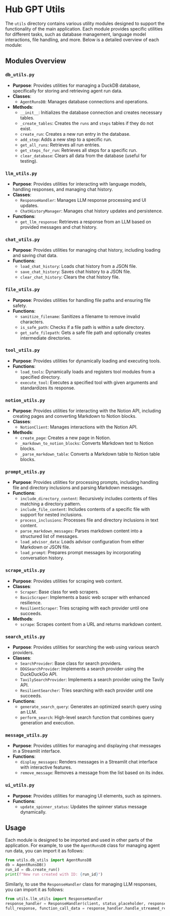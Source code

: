 # Hub GPT Utils

The `utils` directory contains various utility modules designed to support the functionality of the main application. Each module provides specific utilities for different tasks, such as database management, language model interactions, file handling, and more. Below is a detailed overview of each module:

## Modules Overview

### `db_utils.py`
- **Purpose**: Provides utilities for managing a DuckDB database, specifically for storing and retrieving agent run data.
- **Classes**:
  - `AgentRunsDB`: Manages database connections and operations.
- **Methods**:
  - `__init__`: Initializes the database connection and creates necessary tables.
  - `_create_tables`: Creates the `runs` and `steps` tables if they do not exist.
  - `create_run`: Creates a new run entry in the database.
  - `add_step`: Adds a new step to a specific run.
  - `get_all_runs`: Retrieves all run entries.
  - `get_steps_for_run`: Retrieves all steps for a specific run.
  - `clear_database`: Clears all data from the database (useful for testing).

### `llm_utils.py`
- **Purpose**: Provides utilities for interacting with language models, handling responses, and managing chat history.
- **Classes**:
  - `ResponseHandler`: Manages LLM response processing and UI updates.
  - `ChatHistoryManager`: Manages chat history updates and persistence.
- **Functions**:
  - `get_llm_response`: Retrieves a response from an LLM based on provided messages and chat history.

### `chat_utils.py`
- **Purpose**: Provides utilities for managing chat history, including loading and saving chat data.
- **Functions**:
  - `load_chat_history`: Loads chat history from a JSON file.
  - `save_chat_history`: Saves chat history to a JSON file.
  - `clear_chat_history`: Clears the chat history file.

### `file_utils.py`
- **Purpose**: Provides utilities for handling file paths and ensuring file safety.
- **Functions**:
  - `sanitize_filename`: Sanitizes a filename to remove invalid characters.
  - `is_safe_path`: Checks if a file path is within a safe directory.
  - `get_safe_filepath`: Gets a safe file path and optionally creates intermediate directories.

### `tool_utils.py`
- **Purpose**: Provides utilities for dynamically loading and executing tools.
- **Functions**:
  - `load_tools`: Dynamically loads and registers tool modules from a specified directory.
  - `execute_tool`: Executes a specified tool with given arguments and standardizes its response.

### `notion_utils.py`
- **Purpose**: Provides utilities for interacting with the Notion API, including creating pages and converting Markdown to Notion blocks.
- **Classes**:
  - `NotionClient`: Manages interactions with the Notion API.
- **Methods**:
  - `create_page`: Creates a new page in Notion.
  - `_markdown_to_notion_blocks`: Converts Markdown text to Notion blocks.
  - `_parse_markdown_table`: Converts a Markdown table to Notion table blocks.

### `prompt_utils.py`
- **Purpose**: Provides utilities for processing prompts, including handling file and directory inclusions and parsing Markdown messages.
- **Functions**:
  - `include_directory_content`: Recursively includes contents of files matching a directory pattern.
  - `include_file_content`: Includes contents of a specific file with support for nested inclusions.
  - `process_inclusions`: Processes file and directory inclusions in text content.
  - `parse_markdown_messages`: Parses markdown content into a structured list of messages.
  - `load_advisor_data`: Loads advisor configuration from either Markdown or JSON file.
  - `load_prompt`: Prepares prompt messages by incorporating conversation history.

### `scrape_utils.py`
- **Purpose**: Provides utilities for scraping web content.
- **Classes**:
  - `Scraper`: Base class for web scrapers.
  - `BasicScraper`: Implements a basic web scraper with enhanced resilience.
  - `ResilientScraper`: Tries scraping with each provider until one succeeds.
- **Methods**:
  - `scrape`: Scrapes content from a URL and returns markdown content.

### `search_utils.py`
- **Purpose**: Provides utilities for searching the web using various search providers.
- **Classes**:
  - `SearchProvider`: Base class for search providers.
  - `DDGSearchProvider`: Implements a search provider using the DuckDuckGo API.
  - `TavilySearchProvider`: Implements a search provider using the Tavily API.
  - `ResilientSearcher`: Tries searching with each provider until one succeeds.
- **Functions**:
  - `generate_search_query`: Generates an optimized search query using an LLM.
  - `perform_search`: High-level search function that combines query generation and execution.

### `message_utils.py`
- **Purpose**: Provides utilities for managing and displaying chat messages in a Streamlit interface.
- **Functions**:
  - `display_messages`: Renders messages in a Streamlit chat interface with interactive features.
  - `remove_message`: Removes a message from the list based on its index.

### `ui_utils.py`
- **Purpose**: Provides utilities for managing UI elements, such as spinners.
- **Functions**:
  - `update_spinner_status`: Updates the spinner status message dynamically.

## Usage

Each module is designed to be imported and used in other parts of the application. For example, to use the `AgentRunsDB` class for managing agent run data, you can import it as follows:

```python
from utils.db_utils import AgentRunsDB
db = AgentRunsDB()
run_id = db.create_run()
print(f"New run created with ID: {run_id}")
```

Similarly, to use the `ResponseHandler` class for managing LLM responses, you can import it as follows:

```python
from utils.llm_utils import ResponseHandler
response_handler = ResponseHandler(client, status_placeholder, response_placeholder)
full_response, function_call_data = response_handler.handle_streamed_response(stream)
```
